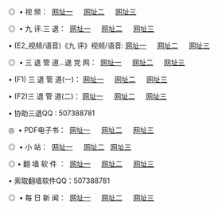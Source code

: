 <p>◎   • 视 频： 
<a href="http://p2p.port0.org/tv/" target="_blank">网址一</a> 　 
<a href="http://ua.tv.proxydns.com/tv/" target="_blank">网址二</a> 　 
<a href="http://w33.rr.nu/" target="_blank">网址三</a></p>
<p>◎   • 九 评.三 退：  
<a href="http://p2p.port0.org/t/" target="_blank">网址一</a> 　 
<a href="http://ua.tv.proxydns.com/v/" target="_blank">网址二</a> 　 
<a href="http://w33.rr.nu/tt/" target="_blank">网址三</a> 　</p>
<p>  • (E2_视频/语音)《九 评》视频/语音: 
<a href="http://p2p.port0.org/v/" target="_blank">网址一</a> 　 
<a href="http://ua.tv.proxydns.com/v/" target="_blank">网址二</a> 　 
<a href="http://w33.rr.nu/v/" target="_blank">网址三</a></p>
<p>◎   • 三 退 管 道...退 党 网：  
<a href="http://p2p.port0.org/go/8/" target="_blank">网址一</a> 　 
<a href="http://ua.tv.proxydns.com/go/8/" target="_blank">网址二</a> 　 
<a href="http://w33.rr.nu/go/8/" target="_blank">网址三</a></p>
<p>  • (F1) 三 退 管 道(一)： 
<a href="http://p2p.port0.org/d/" target="_blank">网址一</a> 　 
<a href="http://ua.tv.proxydns.com/d/" target="_blank">网址二</a> 　 
<a href="http://w33.rr.nu/d/" target="_blank">网址三</a></p>
<p>  • (F2)三 退 管 道(二)： 
<a href="http://p2p.port0.org/dd/" target="_blank">网址一</a> 　 
<a href="http://ua.tv.proxydns.com/dd/" target="_blank">网址二</a> 　 
<a href="http://w33.rr.nu/dd/" target="_blank">网址三</a></p>
<p>  • 协助三退QQ : 507388781</p>
<p>◎   • PDF电子书：  
<a href="http://p2p.port0.org/p/" target="_blank">网址一</a> 　 
<a href="http://ua.tv.proxydns.com/p/" target="_blank">网址二</a> 　 
<a href="http://w33.rr.nu/p/" target="_blank">网址三</a></p>
<p>◎ </span>  •  小 站：  
<a href="http://p2p.port0.org/" target="_blank">网址一</a> 　 
<a href="http://ua.tv.proxydns.com/" target="_blank">网址二</a>   
<a href="http://w33.rr.nu/" target="_blank">网址三</a></p>
<p>◎  • 翻 墙 软 件 ：  
<a href="http://p2p.port0.org/f/" target="_blank">网址一</a> 　 
<a href="http://ua.tv.proxydns.com/ff/" target="_blank">网址二</a> 　 
<a href="http://w33.rr.nu/f/" target="_blank">网址三</a></p>
<p>  • 索取翻墙软件QQ：507388781</p>
<p>◎ </span>  • 每 日 新 闻：  
<a href="http://p2p.port0.org/day/" target="_blank">网址一</a> 　 
<a href="http://ua.tv.proxydns.com/day/" target="_blank">网址二</a> 　 
<a href="http://w33.rr.nu/day/" target="_blank">网址三</a></p>
